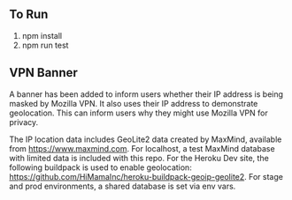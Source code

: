 ## To Run

1. npm install
2. npm run test

## VPN Banner

A banner has been added to inform users whether their IP address is being masked by Mozilla VPN. It also uses their IP address to demonstrate geolocation. This can inform users why they might use Mozilla VPN for privacy.

The IP location data includes GeoLite2 data created by MaxMind, available from https://www.maxmind.com. For localhost, a test MaxMind database with limited data is included with this repo. For the Heroku Dev site, the following buildpack is used to enable geolocation: https://github.com/HiMamaInc/heroku-buildpack-geoip-geolite2. For stage and prod environments, a shared database is set via env vars.
